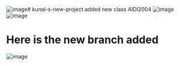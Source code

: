 ![image](https://github.com/kunalkrishan19/kunal-s-new-project/assets/145516112/f907cff8-bc20-413a-bb6c-484461d9139a)# kunal-s-new-project
added new class AIDI2004
![image](https://github.com/kunalkrishan19/kunal-s-new-project/assets/145516112/f69b91f6-3154-47b0-baa0-cecb8df67e52)
![image](https://github.com/kunalkrishan19/kunal-s-new-project/assets/145516112/4da74dd6-5a50-4d39-9fca-ae2155a87e01)


# Here is the new branch added 
![image](https://github.com/kunalkrishan19/kunal-s-new-project/assets/145516112/06bb1fd2-a8bf-4e98-8f3e-2a6b33ef4b4d)





